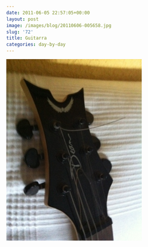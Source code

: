 ```yaml
---
date: 2011-06-05 22:57:05+00:00
layout: post
image: /images/blog/20110606-005658.jpg
slug: '72'
title: Guitarra
categories: day-by-day
---
```


[![20110606-005658.jpg](/images/blog/20110606-005658.jpg)](/images/blog/20110606-005658.jpg)
